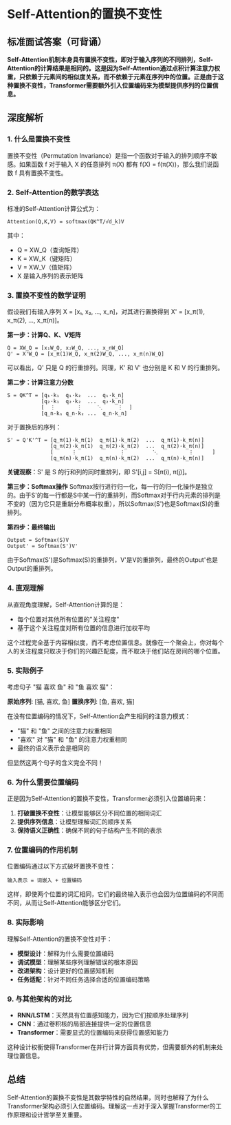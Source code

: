 # Self-Attention的置换不变性

## 标准面试答案（可背诵）

**Self-Attention机制本身具有置换不变性，即对于输入序列的不同排列，Self-Attention的计算结果是相同的。这是因为Self-Attention通过点积计算注意力权重，只依赖于元素间的相似度关系，而不依赖于元素在序列中的位置。正是由于这种置换不变性，Transformer需要额外引入位置编码来为模型提供序列的位置信息。**

## 深度解析

### 1. 什么是置换不变性

置换不变性（Permutation Invariance）是指一个函数对于输入的排列顺序不敏感。如果函数 f 对于输入 X 的任意排列 π(X) 都有 f(X) = f(π(X))，那么我们说函数 f 具有置换不变性。

### 2. Self-Attention的数学表达

标准的Self-Attention计算公式为：

```
Attention(Q,K,V) = softmax(QK^T/√d_k)V
```

其中：
- Q = XW_Q（查询矩阵）
- K = XW_K（键矩阵）  
- V = XW_V（值矩阵）
- X 是输入序列的表示矩阵

### 3. 置换不变性的数学证明

假设我们有输入序列 X = [x₁, x₂, ..., x_n]，对其进行置换得到 X' = [x_π(1), x_π(2), ..., x_π(n)]。

**第一步：计算Q、K、V矩阵**
```
Q = XW_Q = [x₁W_Q, x₂W_Q, ..., x_nW_Q]
Q' = X'W_Q = [x_π(1)W_Q, x_π(2)W_Q, ..., x_π(n)W_Q]
```

可以看出，Q' 只是 Q 的行重排列。同理，K' 和 V' 也分别是 K 和 V 的行重排列。

**第二步：计算注意力分数**
```
S = QK^T = [q₁·k₁  q₁·k₂  ...  q₁·k_n]
           [q₂·k₁  q₂·k₂  ...  q₂·k_n]
           [  ⋮       ⋮     ⋱     ⋮  ]
           [q_n·k₁ q_n·k₂ ...  q_n·k_n]
```

对于置换后的序列：
```
S' = Q'K'^T = [q_π(1)·k_π(1)  q_π(1)·k_π(2)  ...  q_π(1)·k_π(n)]
              [q_π(2)·k_π(1)  q_π(2)·k_π(2)  ...  q_π(2)·k_π(n)]
              [      ⋮              ⋮         ⋱          ⋮      ]
              [q_π(n)·k_π(1)  q_π(n)·k_π(2)  ...  q_π(n)·k_π(n)]
```

**关键观察**：S' 是 S 的行和列的同时重排列，即 S'[i,j] = S[π(i), π(j)]。

**第三步：Softmax操作**
Softmax按行进行归一化，每一行的归一化操作是独立的。由于S'的每一行都是S中某一行的重排列，而Softmax对于行内元素的排列是不变的（因为它只是重新分布概率权重），所以Softmax(S')也是Softmax(S)的重排列。

**第四步：最终输出**
```
Output = Softmax(S)V
Output' = Softmax(S')V'
```

由于Softmax(S')是Softmax(S)的重排列，V'是V的重排列，最终的Output'也是Output的重排列。

### 4. 直观理解

从直观角度理解，Self-Attention计算的是：
- 每个位置对其他所有位置的"关注程度"
- 基于这个关注程度对所有位置的信息进行加权平均

这个过程完全基于内容相似度，而不考虑位置信息。就像在一个聚会上，你对每个人的关注程度只取决于你们的兴趣匹配度，而不取决于他们站在房间的哪个位置。

### 5. 实际例子

考虑句子 "猫 喜欢 鱼" 和 "鱼 喜欢 猫"：

**原始序列**: [猫, 喜欢, 鱼]
**置换序列**: [鱼, 喜欢, 猫]

在没有位置编码的情况下，Self-Attention会产生相同的注意力模式：
- "猫" 和 "鱼" 之间的注意力权重相同
- "喜欢" 对 "猫" 和 "鱼" 的注意力权重相同
- 最终的语义表示会是相同的

但显然这两个句子的含义完全不同！

### 6. 为什么需要位置编码

正是因为Self-Attention的置换不变性，Transformer必须引入位置编码来：

1. **打破置换不变性**：让模型能够区分不同位置的相同词汇
2. **提供序列信息**：让模型理解词汇的顺序关系
3. **保持语义正确性**：确保不同的句子结构产生不同的表示

### 7. 位置编码的作用机制

位置编码通过以下方式破坏置换不变性：

```
输入表示 = 词嵌入 + 位置编码
```

这样，即使两个位置的词汇相同，它们的最终输入表示也会因为位置编码的不同而不同，从而让Self-Attention能够区分它们。

### 8. 实际影响

理解Self-Attention的置换不变性对于：

- **模型设计**：解释为什么需要位置编码
- **调试模型**：理解某些序列理解错误的根本原因
- **改进架构**：设计更好的位置感知机制
- **任务适配**：针对不同任务选择合适的位置编码策略

### 9. 与其他架构的对比

- **RNN/LSTM**：天然具有位置感知能力，因为它们按顺序处理序列
- **CNN**：通过卷积核的局部连接提供一定的位置信息
- **Transformer**：需要显式的位置编码来获得位置感知能力

这种设计权衡使得Transformer在并行计算方面具有优势，但需要额外的机制来处理位置信息。

## 总结

Self-Attention的置换不变性是其数学特性的自然结果，同时也解释了为什么Transformer架构必须引入位置编码。理解这一点对于深入掌握Transformer的工作原理和设计哲学至关重要。
